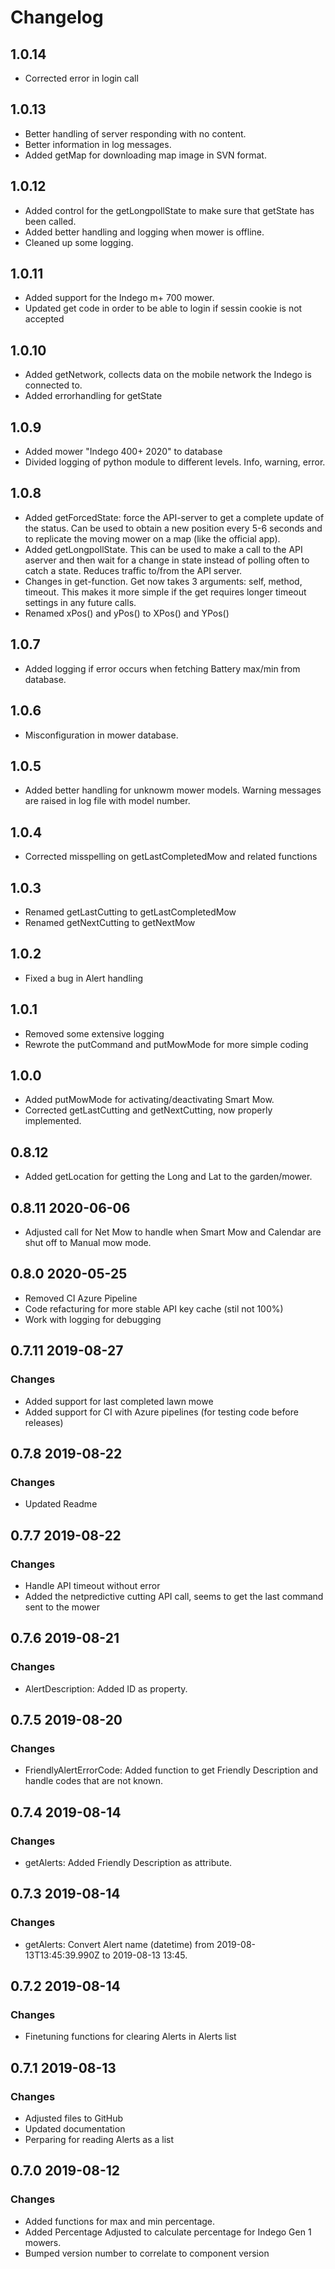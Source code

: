 # Changelog

## 1.0.14
- Corrected error in login call

## 1.0.13
- Better handling of server responding with no content.
- Better information in log messages.
- Added getMap for downloading map image in SVN format.

## 1.0.12
- Added control for the getLongpollState to make sure that getState has been called.
- Added better handling and logging when mower is offline.
- Cleaned up some logging.

## 1.0.11
- Added support for the Indego m+ 700 mower.
- Updated get code in order to be able to login if sessin cookie is not accepted

## 1.0.10
- Added getNetwork, collects data on the mobile network the Indego is connected to.
- Added errorhandling for getState

## 1.0.9
- Added mower "Indego 400+ 2020" to database
- Divided logging of python module to different levels. Info, warning, error.

## 1.0.8
- Added getForcedState: force the API-server to get a complete update of the status. Can be used to  obtain a new position every 5-6 seconds and to replicate the moving mower on a map (like the official  app).
- Added getLongpollState. This can be used to make a call to the API aserver and then wait for a change in state instead of polling often to catch a state. Reduces traffic to/from the API server.
- Changes in get-function. Get now takes 3 arguments: self, method, timeout. This makes it more simple if the get requires longer timeout settings in any future calls.
- Renamed xPos() and yPos() to XPos() and YPos()

## 1.0.7
- Added logging if error occurs when fetching Battery max/min from database.

## 1.0.6
- Misconfiguration in mower database.

## 1.0.5
- Added better handling for unknowm mower models. Warning messages are raised in log file with model number.

## 1.0.4
- Corrected misspelling on getLastCompletedMow and related functions

## 1.0.3
- Renamed getLastCutting to getLastCompletedMow
- Renamed getNextCutting to getNextMow

## 1.0.2
- Fixed a bug in Alert handling

## 1.0.1
- Removed some extensive logging
- Rewrote the putCommand and putMowMode for more simple coding

## 1.0.0
- Added putMowMode for activating/deactivating Smart Mow.
- Corrected getLastCutting and getNextCutting, now properly implemented.

## 0.8.12
- Added getLocation for getting the Long and Lat to the garden/mower.

## 0.8.11 2020-06-06
- Adjusted call for Net Mow to handle when Smart Mow and Calendar are shut off to Manual mow mode.

## 0.8.0 2020-05-25
- Removed CI Azure Pipeline
- Code refacturing for more stable API key cache (stil not 100%)
- Work with logging for debugging

## 0.7.11 2019-08-27

### Changes
- Added support for last completed lawn mowe
- Added support for CI with Azure pipelines (for testing code before releases)

## 0.7.8 2019-08-22

### Changes
- Updated Readme

## 0.7.7 2019-08-22

### Changes
- Handle API timeout without error
- Added the netpredictive cutting API call, seems to get the last command sent to the mower

## 0.7.6 2019-08-21

### Changes
- AlertDescription: Added ID as property.

## 0.7.5 2019-08-20

### Changes
- FriendlyAlertErrorCode: Added function to get Friendly Description and handle codes that are not known.

## 0.7.4 2019-08-14

### Changes
- getAlerts: Added Friendly Description as attribute.

## 0.7.3 2019-08-14

### Changes
- getAlerts: Convert Alert name (datetime) from 2019-08-13T13:45:39.990Z to 2019-08-13 13:45.

## 0.7.2 2019-08-14

### Changes
- Finetuning functions for clearing Alerts in Alerts list

## 0.7.1 2019-08-13

### Changes
- Adjusted files to GitHub
- Updated documentation
- Perparing for reading Alerts as a list

## 0.7.0 2019-08-12

### Changes
- Added functions for max and min percentage.
- Added Percentage Adjusted to calculate percentage for Indego Gen 1 mowers.
- Bumped version number to correlate to component version
